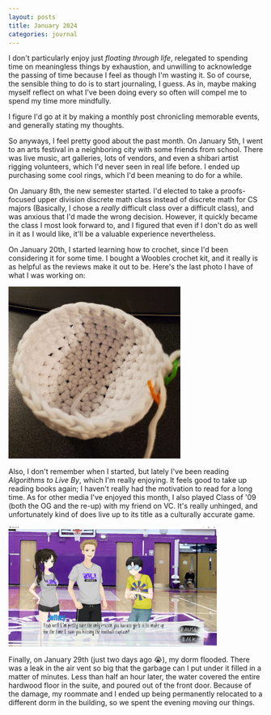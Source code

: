 ```yaml
---
layout: posts
title: January 2024
categories: journal
---
```

I don't particularly enjoy just <i>floating through life</i>, relegated to spending time on meaningless things by exhaustion, and unwilling to acknowledge the passing of time because I feel as though I'm wasting it. So of course, the sensible thing to do is to start journaling, I guess. As in, maybe making myself reflect on what I've been doing every so often will compel me to spend my time more mindfully.

I figure I'd go at it by making a monthly post chronicling memorable events, and generally stating my thoughts.

So anyways, I feel pretty good about the past month. On January 5th, I went to an arts festival in a neighboring city with some friends from school. There was live music, art galleries, lots of vendors, and even a shibari artist rigging volunteers, which I'd never seen in real life before. I ended up purchasing some cool rings, which I'd been meaning to do for a while.

On January 8th, the new semester started. I'd elected to take a proofs-focused upper division discrete math class instead of discrete math for CS majors (Basically, I chose a <i>really</i> difficult class over a difficult class), and was anxious that I'd made the wrong decision. However, it quickly became the class I most look forward to, and I figured that even if I don't do as well in it as I would like, it'll be a valuable experience nevertheless.

On January 20th, I started learning how to crochet, since I'd been considering it for some time. I bought a Woobles crochet kit, and it really is as helpful as the reviews make it out to be. Here's the last photo I have of what I was working on:

<img src="/images/for-posts/woobles.png" width="340px">

Also, I don't remember when I started, but lately I've been reading <i>Algorithms to Live By</i>, which I'm really enjoying. It feels good to take up reading books again; I haven't really had the motivation to read for a long time. As for other media I've enjoyed this month, I also played Class of '09 (both the OG and the re-up) with my friend on VC. It's really unhinged, and unfortunately kind of does live up to its title as a culturally accurate game.

<img src="/images/for-posts/co09_lol.png" width="412px">

Finally, on January 29th (just two days ago 😭), my dorm flooded. There was a leak in the air vent so big that the garbage can I put under it filled in a matter of minutes. Less than half an hour later, the water covered the entire hardwood floor in the suite, and poured out of the front door. Because of the damage, my roommate and I ended up being permanently relocated to a different dorm in the building, so we spent the evening moving our things.